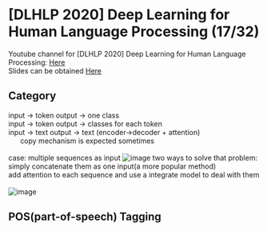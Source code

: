 # [DLHLP 2020] Deep Learning for Human Language Processing (17/32)
Youtube channel for [DLHLP 2020] Deep Learning for Human Language Processing: [Here](https://www.youtube.com/watch?v=tFBrqPPxWzE&list=PLJV_el3uVTsO07RpBYFsXg-bN5Lu0nhdG&index=17)  
Slides can be obtained [Here](https://www.youtube.com/redirect?event=video_description&redir_token=QUFFLUhqazZOVnBkZkdCUTkxSFdha0dTaVdmLThZbUlhZ3xBQ3Jtc0tuMGFoVkVVZlBpakJYSnZWaTl2ZS1OSTZwQnVkN2Iza2lyY0Q0UXRyb1FuTmh3ZktPWFBKOVZITndjd1lNQ1ZSMkdRTkF0ZEM3dDEwWkl6bUNGRlZkY284RUdZdnVNSDRnYll1bHNTeFhQbmR1SGhEQQ&q=http%3A%2F%2Fspeech.ee.ntu.edu.tw%2F%7Etlkagk%2Fcourses%2FDLHLP20%2FTaskShort%2520%28v9%29.pdf)  

## Category
input -> token  output -> one class  
input -> token  output -> classes for each token  
input -> text  output -> text  (encoder->decoder + attention)  
&nbsp;&nbsp;&nbsp;&nbsp;&nbsp;&nbsp;copy mechanism is expected sometimes  
&nbsp;  
case: multiple sequences as input
![image](https://user-images.githubusercontent.com/48316842/133383897-9840356a-2e17-4ff8-89c4-52894fcd5556.png)
two ways to solve that problem:  
simply concatenate them as one input(a more popular method)  
add attention to each sequence and use a integrate model to deal with them  
&nbsp;  
![image](https://user-images.githubusercontent.com/48316842/133384181-5f9ae4ab-3ab2-4843-a464-80691141a976.png)

## POS(part-of-speech) Tagging
